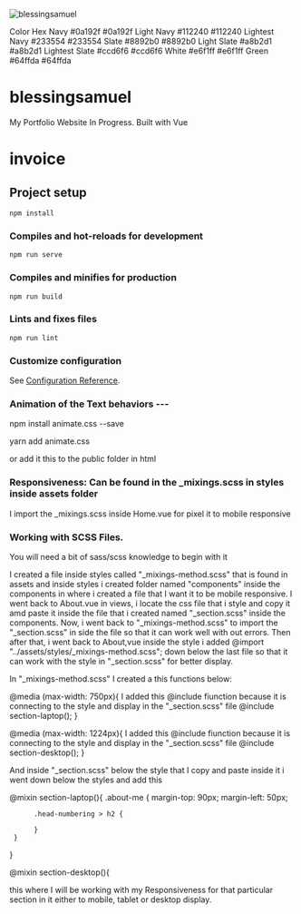 
![blessingsamuel](https://user-images.githubusercontent.com/85754527/166171452-21de3c6d-e5c8-4c96-a424-aaee68c05526.PNG)

Color	Hex
Navy	#0a192f #0a192f
Light Navy	#112240 #112240
Lightest Navy	#233554 #233554
Slate	#8892b0 #8892b0
Light Slate	#a8b2d1 #a8b2d1
Lightest Slate	#ccd6f6 #ccd6f6
White	#e6f1ff #e6f1ff
Green	#64ffda #64ffda


# blessingsamuel
My Portfolio Website In Progress. Built with Vue


# invoice

## Project setup
```
npm install
```

### Compiles and hot-reloads for development
```
npm run serve
```

### Compiles and minifies for production
```
npm run build
```

### Lints and fixes files
```
npm run lint
```

### Customize configuration
See [Configuration Reference](https://cli.vuejs.org/config/).


### Animation of the Text behaviors ---

 npm install animate.css --save

 yarn add animate.css

 or add it this to the public folder in html

 <head>
  <link
    rel="stylesheet"
    href="https://cdnjs.cloudflare.com/ajax/libs/animate.css/4.1.1/animate.min.css"
  />
</head>


### Responsiveness: Can be found in the _mixings.scss in styles inside assets folder

I import the _mixings.scss inside Home.vue for pixel it to mobile responsive

### Working with SCSS Files.

You will need a bit of sass/scss knowledge to begin with it

I created a file inside styles called "_mixings-method.scss" that is found in assets and inside styles i created folder named "components" inside the components in where i created a file that I want it to be mobile responsive. I went back to About.vue in views, i locate the css file that i style and copy it amd paste it inside the file that i created named "_section.scss" inside the components. Now, i went back to "_mixings-method.scss" to import the "_section.scss" in side the file so that it can work well with out errors. Then after that, i went back to About,vue inside the style i added @import "../assets/styles/_mixings-method.scss"; down below the last file so that it can work with the style in "_section.scss" for better display.


In "_mixings-method.scss" I created a this functions below:

@media (max-width: 750px){ 
     I added this @include fiunction because it is connecting to the style and display in the "_section.scss" file 
  @include section-laptop();
 }

@media (max-width: 1224px){ 
      I added this @include fiunction because it is connecting to the style and display in the "_section.scss" file 
    @include section-desktop();
 }  


And inside "_section.scss" below the style that I copy and paste inside it i went down below the styles and add this 

@mixin section-laptop(){
     .about-me {
          margin-top: 90px;
          margin-left: 50px;

          .head-numbering > h2 {
               
          }
     }
   }

   @mixin section-desktop(){

this where I will be working with my Responsiveness for that particular section in it either to mobile, tablet or desktop display.


